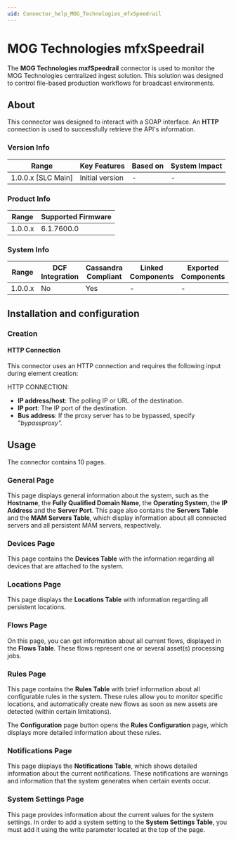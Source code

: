 ```yaml
---
uid: Connector_help_MOG_Technologies_mfxSpeedrail
---
```


# MOG Technologies mfxSpeedrail

The **MOG Technologies mxfSpeedrail** connector is used to monitor the MOG Technologies centralized ingest solution. This solution was designed to control file-based production workflows for broadcast environments.

## About

This connector was designed to interact with a SOAP interface. An **HTTP** connection is used to successfully retrieve the API's information.

### Version Info

| Range                | Key Features     | Based on     | System Impact     |
|----------------------|------------------|--------------|-------------------|
| 1.0.0.x [SLC Main]   | Initial version  | -            | -                 |

### Product Info

| Range     | Supported Firmware     |
|-----------|------------------------|
| 1.0.0.x   | 6.1.7600.0             |

### System Info

| Range     | DCF Integration     | Cassandra Compliant     | Linked Components     | Exported Components     |
|-----------|---------------------|-------------------------|-----------------------|-------------------------|
| 1.0.0.x   | No                  | Yes                     | -                     | -                       |

## Installation and configuration

### Creation

#### HTTP Connection

This connector uses an HTTP connection and requires the following input during element creation:

HTTP CONNECTION:

- **IP address/host**: The polling IP or URL of the destination.
- **IP port**: The IP port of the destination.
- **Bus address**: If the proxy server has to be bypassed, specify "*bypassproxy".*

## Usage

The connector contains 10 pages.

### General Page

This page displays general information about the system, such as the **Hostname**, the **Fully Qualified Domain Name**, the **Operating System**, the **IP Address** and the **Server Port**. This page also contains the **Servers Table** and the **MAM Servers Table**, which display information about all connected servers and all persistent MAM servers, respectively.

### Devices Page

This page contains the **Devices Table** with the information regarding all devices that are attached to the system.

### Locations Page

This page displays the **Locations Table** with information regarding all persistent locations.

### Flows Page

On this page, you can get information about all current flows, displayed in the **Flows Table**. These flows represent one or several asset(s) processing jobs.

### Rules Page

This page contains the **Rules Table** with brief information about all configurable rules in the system. These rules allow you to monitor specific locations, and automatically create new flows as soon as new assets are detected (within certain limitations).

The **Configuration** page button opens the **Rules Configuration** page, which displays more detailed information about these rules.

### Notifications Page

This page displays the **Notifications Table**, which shows detailed information about the current notifications. These notifications are warnings and information that the system generates when certain events occur.

### System Settings Page

This page provides information about the current values for the system settings. In order to add a system setting to the **System Settings Table**, you must add it using the write parameter located at the top of the page.
